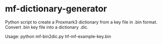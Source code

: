 # mf-dictionary-generator
Python script to create a Proxmark3 dictionary from a key file in .bin format. Convert .bin key file into a dictionary .dic.

Usage: python mf-bin2dic.py hf-mf-example-key.bin


